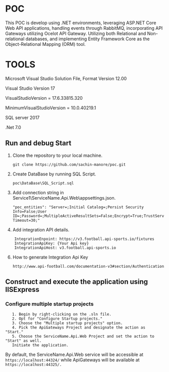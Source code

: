 # POC
This POC is develop using .NET environments, leveraging ASP.NET Core Web API applications, handling events through RabbitMQ, incorporating API Gateways utilizing Ocelot API Gateway. Utilizing both Relational and Non-relational databases, and implementing Entity Framework Core as the Object-Relational Mapping (ORM) tool. 

# TOOLS 
Microsoft Visual Studio Solution File, Format Version 12.00

Visual Studio Version 17

VisualStudioVersion = 17.6.33815.320

MinimumVisualStudioVersion = 10.0.40219.1

SQL server 2017

.Net 7.0

## Run and debug Start
1. Clone the repository to your local machine.
    ```
    git clone https://github.com/sachin-manore/poc.git
    ```
2. Create DataBase by running SQL Script.
    ```
    poc\DataBase\SQL_Script.sql
    ```
3. Add connection string in Service1\ServiceName.Api.Web\appsettings.json.
    ```
    "poc_entities": "Server=;Initial Catalog=;Persist Security Info=False;User ID=;Password=;MultipleActiveResultSets=False;Encrypt=True;TrustServerCertificate=True;Connection Timeout=30;"
    ```

5. Add integration API details.
```
    IntegrationEnpoint: https://v3.football.api-sports.io/fixtures
    IntegrationApiKey: {Your Api key}
    IntegrationApiHost: v3.football.api-sports.io
```
6. How to generate Integration Api Key
   ```
   http://www.api-football.com/documentation-v3#section/Authentication
   ```
   
## Construct and execute the application using IISExpress

### Configure multiple startup projects
```
   1. Begin by right-clicking on the .sln file.
   2. Opt for "Configure Startup projects."
   3. Choose the "Multiple startup projects" option.
   4. Pick the ApiGateways Project and designate the action as "Start."
   5. Choose the ServiceName.Api.Web Project and set the action to "Start" as well.
   Initiate the application.
  ``` 
By default, the ServiceName.Api.Web service will be accessible at ```https://localhost:44324/``` while ApiGateways will be available at ```https://localhost:44325/.```
